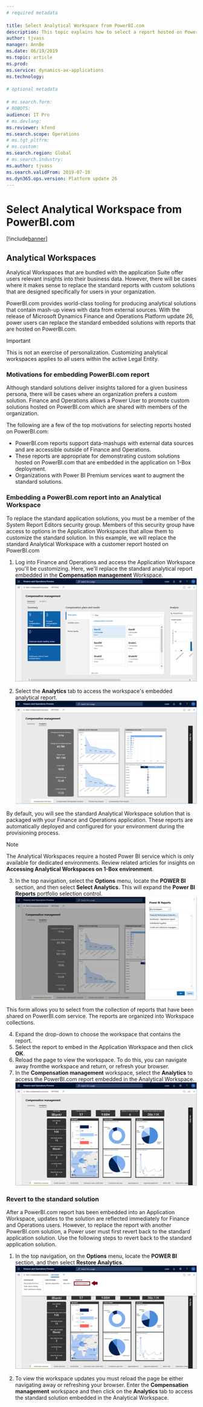 ```yaml
---
# required metadata

title: Select Analytical Workspace from PowerBI.com 
description: This topic explains how to select a report hosted on PowerBI.com for an application workspace.
author: tjvass
manager: AnnBe
ms.date: 06/19/2019
ms.topic: article
ms.prod: 
ms.service: dynamics-ax-applications
ms.technology: 

# optional metadata

# ms.search.form:
# ROBOTS:
audience: IT Pro
# ms.devlang: 
ms.reviewer: kfend
ms.search.scope: Operations
# ms.tgt_pltfrm: 
# ms.custom:
ms.search.region: Global
# ms.search.industry:
ms.author: tjvass
ms.search.validFrom: 2019-07-18 
ms.dyn365.ops.version: Platform update 26
---
```


# Select Analytical Workspace from PowerBI.com

[!include[banner](../includes/banner.md)]

## Analytical Workspaces
Analytical Workspaces that are bundled with the application Suite offer users relevant insights into their business data. However, there will be cases where it makes sense to replace the standard reports with custom solutions that are designed specifically for users in your organization.  

PowerBI.com provides world-class tooling for producing analytical solutions that contain mash-up views with data from external sources.  With the release of Microsoft Dynamics Finance and Operations Platform update 26, power users can replace the standard embedded solutions with reports that are hosted on PowerBI.com.    

> [!IMPORTANT]
> This is not an exercise of personalization. Customizing analytical workspaces applies to all users within the active Legal Entity.


### Motivations for embedding PowerBI.com report
Although standard solutions deliver insights tailored for a given business persona, there will be cases where an organization prefers a custom solution. Finance and Operations allows a Power User to promote custom solutions hosted on PowerBI.com which are shared with members of the organization.  

The following are a few of the top motivations for selecting reports hosted on PowerBI.com:

- PowerBI.com reports support data-mashups with external data sources and are accessible outside of Finance and Operations.
- These reports are appropriate for demonstrating custom solutions hosted on PowerBI.com that are embedded in the application on 1-Box deployment. 
- Organizations with Power BI Premium services want to augment the standard solutions.

### Embedding a PowerBI.com report into an Analytical Workspace
To replace the standard application solutions, you must be a member of the System Report Editors security group. Members of this security group have access to options in the Application Workspaces that allow them to customize the standard solution. In this example, we will replace the standard Analytical Workspace with a customer report hosted on PowerBI.com

1. Log into Finance and Operations and access the Application Workspace you'll be customizing. Here, we'll replace the standard analytical report embedded in the **Compensation management** Workspace.
![Compensation management workspace](media/compensation-management-workspace.png)
  
2. Select the **Analytics** tab to access the workspace's embedded analytical report.
![Compensation management analytical workspace](media/compensation-management-analytics.png)
 
By default, you will see the standard Analytical Workspace solution that is packaged with your Finance and Operations application.  These reports are automatically deployed and configured for your environment during the provisioning process.

> [!NOTE]
> The Analytical Workspaces require a hosted Power BI service which is only available for dedicated environments. Review related articles for insights on **Accessing Analytical Workspaces on 1-Box environment**.

3. In the top navigation, select the **Options** menu, locate the **POWER BI** section, and then select **Select Analytics**. This will expand the **Power BI Reports** portfolio selection control.
![Select Power BI reports](media/select-powerbi-report-analytics.png)
  
This form allows you to select from the collection of reports that have been shared on PowerBI.com service. The reports are organized into Workspace collections.

4. Expand the drop-down to choose the workspace that contains the report.
5. Select the report to embed in the Application Workspace and then click **OK**.
6. Reload the page to view the workspace. To do this, you can navigate away fromthe workspace and return, or refresh your browser. 
7. In the **Compensation management** workspace, select the **Analytics** to access the PowerBI.com report embedded in the Analytical Workspace.
![Custom analytical workspace](media/custom-powerbi-report-analytics.png)

### Revert to the standard solution
After a PowerBI.com report has been embedded into an Application Workspace, updates to the solution are reflected immediately for Finance and Operations users. However, to replace the report with another PowerBI.com solution, a Power user must first revert back to the standard application solution. Use the following steps to revert back to the standard application solution.

1. In the top navigation, on the **Options** menu,  locate the **POWER BI** section, and then select **Restore Analytics**.  
![Restore analytical workspace](media/restore-powerbi-report-analytics.png)
  
2. To view the workspace updates you must reload the page be either navigating away or refreshing your browser. Enter the **Compensation management** workspace and then click on the **Analytics** tab to access the standard solution embedded in the Analytical Workspace.

